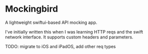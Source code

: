 # Mockingbird
A lightweight swiftui-based API mocking app.

I've initially written this when I was learning HTTP reqs and the swift network interface. It supports custom headers and parameters.


TODO: migrate to iOS and iPadOS, add other req types

